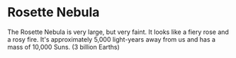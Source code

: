 # Rosette Nebula

The Rosette Nebula is very large, but very faint. It looks like a fiery rose and
a rosy fire. It's approximately 5,000 light-years away from us and has a mass of
10,000 Suns. (3 billion Earths)
